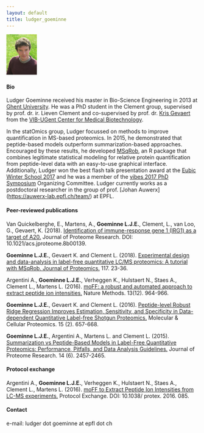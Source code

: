```yaml
---
layout: default
title: ludger_goeminne
---
```

<img src="./figs/Ludger_goeminne.jpg" width="80">

#### Bio

Ludger Goeminne received his master in Bio-Science Engineering in 2013 at [Ghent University](https://www.ugent.be). He was a PhD student in the Clement group, supervised by prof. dr. ir. Lieven Clement and co-supervised by prof. dr. [Kris Gevaert](http://www.vib.be/en/research/scientists/Pages/kris-gevaert-Lab.aspx) from the [VIB-UGent Center for Medical Biotechnology](http://www.vib.be/en/research/departments/Pages/VIB-UGent-Center-for-Medical-Biotechnology.aspx).

In the statOmics group, Ludger focussed on methods to improve quantification in MS-based proteomics. In 2015, he demonstrated that peptide-based models outperform summarization-based approaches. Encouraged by these results, he developed [MSqRob](http://github.com/statOmics/MSqRobHurdlePaper), an R package that combines legitimate statistical modeling for relative protein quantification from peptide-level data with an easy-to-use graphical interface. Additionally, Ludger won the best flash talk presentation award at the [Eubic Winter School 2017](https://www.sciencedirect.com/science/article/pii/S1874391917301203) and he was a member of the [vibes 2017 PhD Symposium](https://vibconferences.be/event/vibes-in-biosciences) Organizing Committee. Ludger currently works as a postdoctoral researcher in the group of prof. [Johan Auwerx] (https://auwerx-lab.epfl.ch/team/) at EPFL.

#### Peer-reviewed publications

Van Quickelberghe, E., Martens, A., **Goeminne L.J.E.**, Clement, L., van Loo, G., Gevaert, K. (2018). [Identification of immune-response gene 1 (IRG1) as a target of A20.](https://pubs.acs.org/doi/10.1021/acs.jproteome.8b00139) Journal of Proteome Research. DOI: 10.1021/acs.jproteome.8b00139.

**Goeminne L.J.E.**, Gevaert K. and Clement L. (2018). [Experimental design and data-analysis in label-free quantitative LC/MS proteomics: A tutorial with MSqRob. Journal of Proteomics.](https://www.sciencedirect.com/science/article/pii/S1874391917301239) 117. 23-36.

Argentini A., **Goeminne L.J.E.**, Verheggen K., Hulstaert N., Staes A., Clement L., Martens L. (2016). [moFF: a robust and automated approach to extract peptide ion intensities.](https://www.nature.com/articles/nmeth.4075) Nature Methods. 13(12). 964-966.

**Goeminne L.J.E.**, Gevaert K. and Clement L. (2016). [Peptide-level Robust Ridge Regression Improves Estimation, Sensitivity, and Specificity in Data-dependent Quantitative Label-free Shotgun Proteomics.](http://www.mcponline.org/content/15/2/657.long) Molecular & Cellular Proteomics. 15 (2). 657-668.

**Goeminne L.J.E.**, Argentini A., Martens L. and Clement L. (2015). [Summarization vs Peptide-Based Models in Label-Free Quantitative Proteomics: Performance, Pitfalls, and Data Analysis Guidelines.](https://pubs.acs.org/doi/10.1021/pr501223t) Journal of Proteome Research. 14 (6). 2457-2465.

#### Protocol exchange

Argentini A., **Goeminne L.J.E.**, Verheggen K., Hulstaert N., Staes A., Clement L., Martens L. (2016). [moFF to Extract Peptide Ion Intensities from LC-MS experiments.](https://www.nature.com/protocolexchange/protocols/5233) Protocol Exchange. DOI: 10.1038/ protex. 2016. 085.

#### Contact

e-mail: ludger dot goeminne at epfl dot ch
